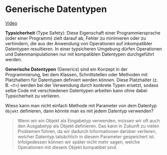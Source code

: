 # Generische Datentypen
[Video](https://www.youtube.com/watch?v=K1iu1kXkVoA)

**Typsicherheit** (Type Safety):  Diese Eigenschaft einer Programmiersprache (oder einer Programm) zielt darauf ab, Fehler zu minimieren oder zu verhindern, die aus der Anwendung von Operationen auf inkompatibler Datentypen resultieren. In einer typsicheren Umgebung dürfen Operationen und Datenmanipulationen nur mit kompatiblen Datentypen durchgeführt werden.

**Generische Datentypen** (Generics) sind ein Konzept in der Programmierung, bei dem Klassen, Schnittstellen oder Methoden mit Platzhaltern für Datentypen definiert werden können. Diese Platzhalter (z. B. `<T>`) werden bei der Verwendung durch konkrete Typen ersetzt, sodass selbe Code mit verschiedenen Datentypen arbeiten kann ohne dabei Typsicherheit zu verlieren.


Wieso kann man nicht einfach Methode mit Parameter von dem Datentyp `Objekt` definieren, dann könnte man es mit jedem Datentyp verwenden?
> Wenn wir ein Objekt als Eingabetyp verwenden, müssen wir oft auch den Ausgabetyp als Objekt definieren. Das kann in Zukunft zu vielen Problemen führen, da wir dadurch Informationen darüber verlieren, welcher Datentyp tatsächlich in diesem Parameter gespeichert ist. Infolgedessen können wir später nicht mehr sagen, welche Operationen mit diesem Objekt kompatibel sind.



